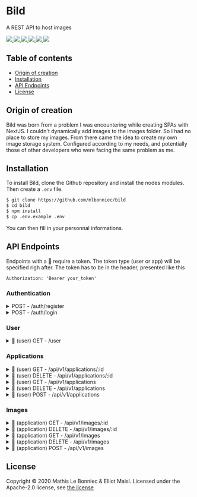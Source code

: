 # Bild

A REST API to host images

<a href="./LICENSE" alt="Contributors">
    <img src="https://img.shields.io/badge/License-Apache-green" />
</a>
<a href="https://github.com/mlbonniec/bild/commit/master" alt="Commits">
    <img src="https://img.shields.io/github/commit-activity/m/mlbonniec/bild" />
</a>
<a href="https://github.com/mlbonniec/bild/commit/master" alt="Last commit">
    <img src="https://img.shields.io/github/last-commit/mlbonniec/bild/master" />
</a>
<a href="https://github.com/mlbonniec/bild/graphs/contributors" alt="Contributors">
    <img src="https://img.shields.io/github/contributors/mlbonniec/bild" />
</a>
<a href="https://github.com/mlbonniec/bild/issues" alt="Issues">
    <img src="https://img.shields.io/github/issues-raw/mlbonniec/bild" />
</a>
<a href="https://github.com/mlbonniec/bild" alt="Github stars">
    <img src="https://img.shields.io/github/stars/mlbonniec/bild?style=social" />
</a>

## Table of contents

- [Origin of creation](#origin-of-creation)
- [Installation](#installation)
- [API Endpoints](#api-endpoints)
- [License](#license)

## Origin of creation

Bild was born from a problem I was encountering while creating SPAs with NextJS.
I couldn't dynamically add images to the images folder. So I had no place to store my
images. From there came the idea to create my own image storage system. Configured
according to my needs, and potentially those of other developers who were facing the
same problem as me.

## Installation

To install Bild, clone the Github repository and install the nodes modules. Then create a `.env` file.

```bash
$ git clone https://github.com/mlbonniec/bild
$ cd bild
$ npm install
$ cp .env.example .env
```

You can then fill in your personnal informations.

## API Endpoints

Endpoints with a 🔐 require a token.
The token type (user or app) will be specified righ after.
The token has to be in the header, presented like this
```
Authorization: 'Bearer your_token'
```

### Authentication

<details>
<summary>POST - /auth/register</summary>

**Description:** Create a new account

**Body:**
```json
{
  "email": "john@doe.com",
  "name": "John Doe",
  "password": "johndoe123"
}
```

**Response:**
Code 200
```json
{
  "user": {
    "email": "john@doe.com",
    "id": "rUgEEJbVuU",
    "name": "John Doe",
  }
}
```
</details>

<details>
<summary>POST - /auth/login</summary>

**Description:** Login to your account, to get your token

**Body:**
```json
{
  "email": "john@doe.com",
  "password": "johndoe123"
}
```

**Response:**
Code 200
```json
{
  "message": "You are now logged in.",
  "user": {
    "id": "eQ1AkSZ7Zm",
    "email": "john@doe.com",
    "name": "John Doe"
  },
  "token": "xxxxxxxxxxxxx.xxxxxxxxxxxx.xxxxxxxxx"
}
```
</details>

### User

<details>
<summary>🔐 (user) GET - /user</summary>

**Description:** Get user data

**Body:** none

**Response:**
Code 200
```json
{
  "id": "eQ1AkSZ7Zm",
  "email": "john@doe.com",
  "name": "John Doe"
}
```
</details>

### Applications

<details>
<summary>🔐 (user) GET - /api/v1/applications/:id</summary>

**Description:** Get an application by its ID

**Body:** none

**Response:**
Code 200
```json
{
  "application": {
    "id": "Qj7LG74sPX",
    "website": "exapl.com",
    "description": "This is an app.",
    "owner": "eQ1AkSZ7Zm",
    "name": "My app"
  }
}
```
</details>

<details>
<summary>🔐 (user) DELETE - /api/v1/applications/:id</summary>

**Description:** Remove an application by its ID

**Body:** none

**Response:**
Code 200
```json
{
  "message": "Success!"
}
```
</details>

<details>
<summary>🔐 (user) GET - /api/v1/applications</summary>

**Description:** Get all applications of the user the token belongs to

**Body:** none

**Response:**
Code 200
```json
{
  "applications": [{
    "id": "Qj7LG74sPX",
    "website": "exapl.com",
    "description": "This is an app.",
    "owner": "eQ1AkSZ7Zm",
    "name": "My app"
  }]
}
```
</details>

<details>
<summary>🔐 (user) DELETE - /api/v1/applications</summary>

**Description:** Remove all applications of the user the token belongs to

**Body:** none

**Response:**
Code 200
```json
{
  "message": "Success!"
}
```
</details>

<details>
<summary>🔐 (user) POST - /api/v1/applications</summary>

**Description:** Create a new application

**Body:**
```json
{
	"name": "My App",
	"website": "example.com",
	"description": "This is an application."
}
```

**Response:**
Code 200
```json
{
  "message": "Application created.",
  "application": {
    "id": "SQdbvoxH1y",
    "website": "example.com",
    "description": "This is an application.",
    "owner": "eQ1AkSZ7Zm",
    "name": "My app"
  },
  "token": "xxxxxxxxxxxxxx.xxxxxxxxxxxxxxx.xxxxxxxxxxxxxx"
}
```
</details>

### Images

<details>
<summary>🔐 (application) GET - /api/v1/images/:id</summary>

**Description:** Get an image by its ID

**Body:** none

**Response:**
Code 200
The image
</details>

<details>
<summary>🔐 (application) DELETE - /api/v1/images/:id</summary>

**Description:** Remove an image by its ID

**Body:** none

**Response:**
Code 200
```json
{
  "message": "Success!"
}
```
</details>

<details>
<summary>🔐 (application) GET - /api/v1/images</summary>

**Description:** Get all images of the application the token belongs to

**Body:** none

**Response:**
Code 200
```json
{
  "images": [{
    "id": "rUgEEJbVuU",
    "application": "SQdbvoxH1y",
    "originalName": "mountain.jpg",
    "savedName": "rUgEEJbVuU.jpg"
  }]
}
```
</details>

<details>
<summary>🔐 (application) DELETE - /api/v1/images</summary>

**Description:** Remove all images of the application the token belongs to

**Body:** none

**Response:**
Code 200
```json
{
  "message": "Success!"
}
```
</details>

<details>
<summary>🔐 (application) POST - /api/v1/images</summary>

**Description:** Add a new image to the application the token belongs to

**Body:**
(Multipart-Form)
```yaml
image: <image>
```

**Response:**
Code 200
```json
{
  "message": "Success!",
  "image": {
    "id": "8yPlnPtURc",
    "application": "SQdbvoxH1y",
    "originalName": "montain.jpg",
    "savedName": "8yPlnPtURc.jpg"
  }
}
```
</details>


## License

Copyright © 2020 Mathis Le Bonniec & Elliot Maisl. Licensed under the Apache-2.0 license, see [the license](./LICENSE)
